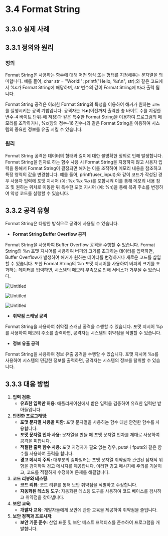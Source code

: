 # 3.4 Format String

## 3.3.0 실제 사례

## 3.3.1 정의와 원리

### 정의

Format String은 사용하는 함수에 대해 어떤 형식 또는 형태를 지정해주는 문자열을 의미합니다. 예를 들어, char str = "World!"; printf("Hello, %s\n", str);와 같은 코드에서 %s가 Format String에 해당하며, str 변수의 값이 Format String에 따라 출력 됩니다.

Format String 공격은 이러한 Format String의 특성을 이용하여 해커가 원하는 코드를 실행시키는 공격 기법입니다. 공격자는 **%n**(이전까지 출력한 총 바이트 수를 지정한 변수-4 바이트 단위-에 저장)과 같은 특수한 Format String을 이용하여 프로그램의 메모리를 조작하거나, %x(양의 정수-16 진수-)와 같은 Format String을 이용하여 시스템의 중요한 정보를 유출 시킬 수 있습니다.

### 원리

Format String 공격은 데이터의 형태와 길이에 대한 불명확한 정의로 인해 발생합니다. Format String을 인자로 하는 함수 사용 시 Format String을 지정하지 않고 사용자 입력을 통해서 Format String이 결정되면 해커는 이를 조작하여 메모리 내용을 참조하고 특정 영역의 값을 변경합니다. 예를 들어, printf(user_input);와 같이 코드가 작성된 경우 사용자 입력에 포맷 지시어 (예: %x %x %x)를 포함시켜 이를 통해 메모리 내용 참조 및 원하는 위치로 이동한 뒤 특수한 포맷 지시어 (예: %n)을 통해 복귀 주소를 변경하여 악성 코드를 실행할 수 있습니다.

## 3.3.2 공격 유형

Format String은 다양한 방식으로 공격에 사용될 수 있습니다. 

- **Format String Buffer Overflow 공격**

Format String을 사용하여 Buffer Overflow 공격을 수행할 수 있습니다. Format String의 %n 포맷 지시어를 사용하여 버퍼의 크기를 초과하는 데이터를 입력하면, Buffer Overflow가 발생하여 해커가 원하는 데이터를 변경하거나 새로운 코드를 삽입할 수 있습니다. 또한 Format String의 %n 포맷 지시어를 사용하여 버퍼의 크기를 초과하는 데이터를 입력하면, 시스템의 메모리 부족으로 인해 서비스가 거부될 수 있습니다.

![Untitled](https://prod-files-secure.s3.us-west-2.amazonaws.com/579fe283-28aa-489d-ae65-d683304becfc/6d80a63f-9775-4817-97b2-89b5d28a089c/Untitled.png)

![Untitled](https://prod-files-secure.s3.us-west-2.amazonaws.com/579fe283-28aa-489d-ae65-d683304becfc/70120b14-dd09-41c6-ad01-3e334f34e7cd/Untitled.png)

![Untitled](https://prod-files-secure.s3.us-west-2.amazonaws.com/579fe283-28aa-489d-ae65-d683304becfc/5227f589-75ff-48a7-8c74-475b39c45dac/Untitled.png)

- **취약점 스캐닝 공격**

Format String을 사용하여 취약점 스캐닝 공격을 수행할 수 있습니다. 포맷 지시어 %p를 사용하여 메모리 주소를 출력하면, 공격자는 시스템의 취약점을 식별할 수 있습니다.

- **정보 유출 공격**

Format String을 사용하여 정보 유출 공격을 수행할 수 있습니다. 포맷 지시어 %s를 사용하여 시스템의 민감한 정보를 출력하면, 공격자는 시스템의 정보를 탈취할 수 있습니다.

## 3.3.3 대응 방법

1. **입력 검증**:
    - **유효한 입력만 허용**: 애플리케이션에서 받은 입력을 검증하여 유효한 입력만 받아들입니다.
2. **안전한 프로그래밍**:
    - **포맷 문자열 사용을 피함**: 포맷 문자열을 사용하는 함수 대신 안전한 함수를 사용합니다.
    - **포맷 문자열 인자 사용**: 문자열을 만들 때 포맷 문자열 인자를 제대로 사용하여 공격을 피합니다.
    - **적절한 출력 함수 사용:** 포맷 지정자가 필요 없는 경우, puts나 fputs와 같은 함수를 사용하여 출력을 합니다.
    - **경고 메시지 주의:** 대부분의 컴파일러는 포맷 문자열 취약점과 관련된 잠재적 위험을 감지하여 경고 메시지를 제공합니다. 이러한 경고 메시지에 주의를 기울이고, 코드를 적절하게 수정하여 문제를 해결합니다.
3. **코드 리뷰와 테스팅**:
    - **코드 리뷰**: 코드 리뷰를 통해 보안 취약점을 식별하고 수정합니다.
    - **자동화된 테스팅 도구**: 자동화된 테스팅 도구를 사용하여 코드 베이스를 검사하고 취약점을 찾아냅니다.
4. **보안 교육**:
    - **개발자 교육**: 개발자들에게 보안에 관한 교육을 제공하여 취약점을 줄입니다.
5. **보안 정책과 프로시저**:
    - **보안 기준 준수**: 산업 표준 및 보안 베스트 프랙티스를 준수하여 프로그램을 개발합니다.